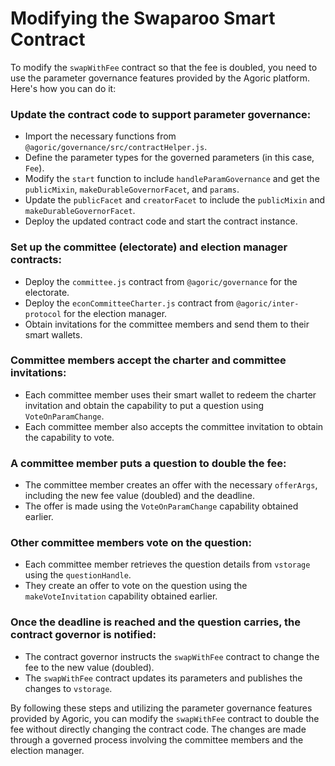 # Modifying the Swaparoo Smart Contract

To modify the `swapWithFee` contract so that the fee is doubled, you need to use the parameter governance features provided by the Agoric platform. Here's how you can do it:

### Update the contract code to support parameter governance:
- Import the necessary functions from `@agoric/governance/src/contractHelper.js`.
- Define the parameter types for the governed parameters (in this case, `Fee`).
- Modify the `start` function to include `handleParamGovernance` and get the `publicMixin`, `makeDurableGovernorFacet`, and `params`.
- Update the `publicFacet` and `creatorFacet` to include the `publicMixin` and `makeDurableGovernorFacet`.
- Deploy the updated contract code and start the contract instance.

### Set up the committee (electorate) and election manager contracts:
- Deploy the `committee.js` contract from `@agoric/governance` for the electorate.
- Deploy the `econCommitteeCharter.js` contract from `@agoric/inter-protocol` for the election manager.
- Obtain invitations for the committee members and send them to their smart wallets.

### Committee members accept the charter and committee invitations:
- Each committee member uses their smart wallet to redeem the charter invitation and obtain the capability to put a question using `VoteOnParamChange`.
- Each committee member also accepts the committee invitation to obtain the capability to vote.

### A committee member puts a question to double the fee:
- The committee member creates an offer with the necessary `offerArgs`, including the new fee value (doubled) and the deadline.
- The offer is made using the `VoteOnParamChange` capability obtained earlier.

### Other committee members vote on the question:
- Each committee member retrieves the question details from `vstorage` using the `questionHandle`.
- They create an offer to vote on the question using the `makeVoteInvitation` capability obtained earlier.

### Once the deadline is reached and the question carries, the contract governor is notified:
- The contract governor instructs the `swapWithFee` contract to change the fee to the new value (doubled).
- The `swapWithFee` contract updates its parameters and publishes the changes to `vstorage`.

By following these steps and utilizing the parameter governance features provided by Agoric, you can modify the `swapWithFee` contract to double the fee without directly changing the contract code. The changes are made through a governed process involving the committee members and the election manager.
